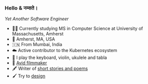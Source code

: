 ### Hello & नम्सते।

*Yet Another Software Engineer*

- 👨‍💻 Currently studying MS in Computer Science at University of Massachusetts, Amherst
- 📍 Amherst, MA, USA
- 🇮🇳 From Mumbai, India
- ☁️ Active contributor to the Kubernetes ecosystem
- 🎵 I play the keyboard, violin, ukulele and tabla
- 🎥 [Avid filmmaker](https://www.youtube.com/playlist?list=PLQQp-IbY4nLMsA4YAWKZqexojX-QnEF7W)
- 🖋️ Writer of [short stories and poems](https://ashnehete.in/writing/)
- 🖌️ Try to [design](https://thelogobaker.tumblr.com/)
